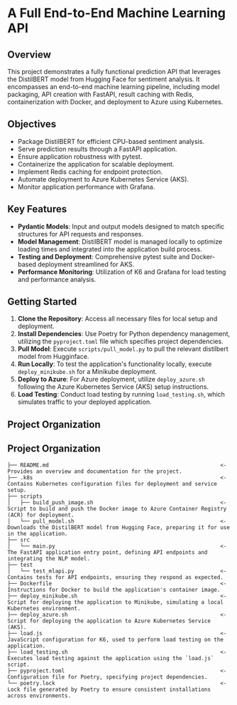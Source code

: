 # A Full End-to-End Machine Learning API

## Overview

This project demonstrates a fully functional prediction API that leverages the DistilBERT model from Hugging Face for sentiment analysis. It encompasses an end-to-end machine learning pipeline, including model packaging, API creation with FastAPI, result caching with Redis, containerization with Docker, and deployment to Azure using Kubernetes.

## Objectives

- Package DistilBERT for efficient CPU-based sentiment analysis.
- Serve prediction results through a FastAPI application.
- Ensure application robustness with pytest.
- Containerize the application for scalable deployment.
- Implement Redis caching for endpoint protection.
- Automate deployment to Azure Kubernetes Service (AKS).
- Monitor application performance with Grafana.

## Key Features

- **Pydantic Models**: Input and output models designed to match specific structures for API requests and responses.
- **Model Management**: DistilBERT model is managed locally to optimize loading times and integrated into the application build process.
- **Testing and Deployment**: Comprehensive pytest suite and Docker-based deployment streamlined for AKS.
- **Performance Monitoring**: Utilization of K6 and Grafana for load testing and performance analysis.

## Getting Started

1. **Clone the Repository**: Access all necessary files for local setup and deployment.
2. **Install Dependencies**: Use Poetry for Python dependency management, utilizing the `pyproject.toml` file which specifies project dependencies.
3. **Pull Model**: Execute `scripts/pull_model.py` to pull the relevant distilbert model from Hugginface.
4. **Run Locally**: To test the application's functionality locally, execute `deploy_minikube.sh` for a Minikube deployment.
5. **Deploy to Azure**: For Azure deployment, utilize `deploy_azure.sh` following the Azure Kubernetes Service (AKS) setup instructions.
6. **Load Testing**: Conduct load testing by running `load_testing.sh`, which simulates traffic to your deployed application.

## Project Organization

## Project Organization

    ├── README.md                                                      <- Provides an overview and documentation for the project.
    ├── .k8s                                                           <- Contains Kubernetes configuration files for deployment and service setup.
    ├── scripts                                                       
    │   ├── build_push_image.sh                                        <- Script to build and push the Docker image to Azure Container Registry (ACR) for deployment.
    │   └── pull_model.sh                                              <- Downloads the DistilBERT model from Hugging Face, preparing it for use in the application.
    ├── src                                                           
    │   └── main.py                                                    <- The FastAPI application entry point, defining API endpoints and integrating the NLP model.
    ├── test                                                          
    │   └── test_mlapi.py                                              <- Contains tests for API endpoints, ensuring they respond as expected.
    ├── Dockerfile                                                     <- Instructions for Docker to build the application's container image.
    ├── deploy_minikube.sh                                             <- Script for deploying the application to Minikube, simulating a local Kubernetes environment.
    ├── deploy_azure.sh                                                <- Script for deploying the application to Azure Kubernetes Service (AKS).
    ├── load.js                                                        <- JavaScript configuration for K6, used to perform load testing on the application.
    ├── load_testing.sh                                                <- Executes load testing against the application using the `load.js` script.
    ├── pyproject.toml                                                 <- Configuration file for Poetry, specifying project dependencies.
    └── poetry.lock                                                    <- Lock file generated by Poetry to ensure consistent installations across environments.
